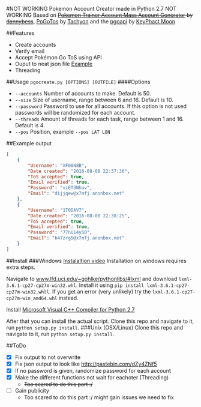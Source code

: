 #NOT WORKING Pokemon Account Creator made in Python 2.7 NOT WORKING
Based on ~~[Pokemon Trainer Account Mass Account Generator](https://github.com/dannybess/PokemonGo-Account-Generator/) by [dannybess](https://github.com/dannybess)~~, [PoGoTos](https://github.com/TachyonRSA/PoGoTos) by [Tachyon](https://github.com/TachyonRSA) and the [pgoapi](https://github.com/keyphact/pgoapi) by [KeyPhact Moon](https://github.com/keyphact)

##Features
* Create accounts
* Verify email
* Accept Pokémon Go ToS using API
* Ouput to neat json file [Example](https://github.com/diksm8/pGo-create/blob/master/README.md#example-output)
* Threading

##Usage
`pgocreate.py [OPTIONS] [OUTFILE]`
####Options
* `--accounts` Number of accounts to make. Default is 50.
* `--size` Size of username, range between 6 and 16. Default is 10.
* `--password` Password to use for all accounts. If this option is not used passwords will be randomized for each account.
* `--threads` Amount of threads for each task, range between 1 and 16. Default is 4.
* `--pos` Position, example `--pos LAT LON`

##Example output
```JSON
[
    {
        "Username": "XF00N8B", 
        "Date created": "2016-08-08 22:37:36", 
        "ToS accepted": true, 
        "Email verified": true, 
        "Password": "viET3Nhuv", 
        "Email": "dijjqew@x7mfj.anonbox.net"
    }, 
    {
        "Username": "1T0DAV7", 
        "Date created": "2016-08-08 22:38:25", 
        "ToS accepted": true, 
        "Email verified": true, 
        "Password": "77nU14y5O", 
        "Email": "b47zrg5@x7mfj.anonbox.net"
    }
]
```

##Install
###Windows
[Instalaltion video](https://u.pomf.is/rnugfa.mp4)
Installation on windows requires extra steps.


Navigate to www.lfd.uci.edu/~gohlke/pythonlibs/#lxml and download `lxml-3.6.1-cp27-cp27m-win32.whl`. Install it using `pip install lxml-3.6.1-cp27-cp27m-win32.whll`. If you get an error (very unlikely) try the `lxml-3.6.1-cp27-cp27m-win_amd64.whl` instead.

Install [Microsoft Visual C++ Compiler for Python 2.7](https://www.microsoft.com/en-us/download/details.aspx?id=44266)

After that you can install the actual script. Clone this repo and navigate to it, run `python setup.py install`.
###Unix (OSX/Linux)
Clone this repo and navigate to it, run `python setup.py install`.


##ToDo
- [X] Fix output to not overwrite
- [X] Fix json output to look like http://pastebin.com/dZy4ZNf5
- [x] If no password is given, randomize password for each account
- [x] Make the different functions not wait for eachoter (Threading)
    - ~~Too scared to do this part :/~~
- [ ] Gain publicity
    - Too scared to do this part :/ might gain issues we need to fix
